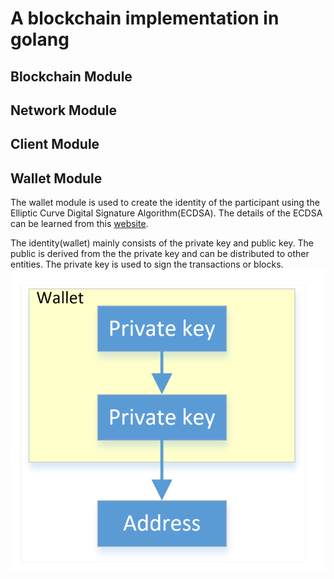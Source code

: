 # A blockchain implementation in golang

## Blockchain Module

## Network Module

## Client Module

## Wallet Module

The wallet module is used to create the identity of the participant using the Elliptic Curve Digital Signature Algorithm(ECDSA). The details of the ECDSA can be learned from this [website](https://www.certicom.com/content/certicom/en/10-introduction.html). 

The identity(wallet) mainly consists of the private key and public key. The public is derived from the the private key and can be distributed to other entities. The private key is used to sign the transactions or blocks. ![wallet_1](./imgs/wallet_1.png)

